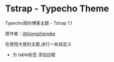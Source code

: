 # Tstrap - Typecho Theme

Typecho简约博客主题 - Tstrap 1.1

原作者：[@Gongzhengke](https://github.com/GongZhengke/Tstrap)

在使用大佬的主题,进行一些自定义

+ 为 table标签 添加边框
